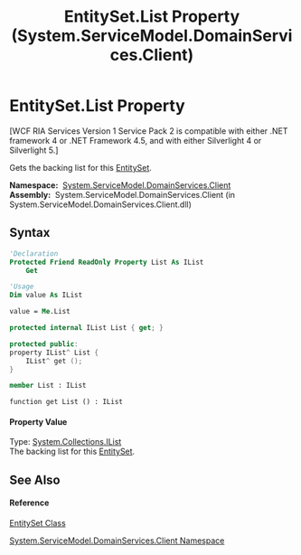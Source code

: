 ﻿---
title: EntitySet.List Property  (System.ServiceModel.DomainServices.Client)
TOCTitle: List Property
ms:assetid: P:System.ServiceModel.DomainServices.Client.EntitySet.List
ms:mtpsurl: https://msdn.microsoft.com/en-us/library/system.servicemodel.domainservices.client.entityset.list(v=VS.91)
ms:contentKeyID: 28755605
ms.date: 01/27/2012
mtps_version: v=VS.91
f1_keywords:
- System.ServiceModel.DomainServices.Client.EntitySet.List
- System.ServiceModel.DomainServices.Client.EntitySet.get_List
dev_langs:
- CSharp
- JScript
- VB
- FSharp
- c++
api_location:
- System.ServiceModel.DomainServices.Client.dll
api_name:
- System.ServiceModel.DomainServices.Client.EntitySet.get_List
- System.ServiceModel.DomainServices.Client.EntitySet.List
api_type:
- Managed
topic_type:
- apiref
- kbSyntax
product_family_name: VS
ROBOTS: INDEX,FOLLOW
---

# EntitySet.List Property

\[WCF RIA Services Version 1 Service Pack 2 is compatible with either .NET framework 4 or .NET Framework 4.5, and with either Silverlight 4 or Silverlight 5.\]

Gets the backing list for this [EntitySet](ff423164\(v=vs.91\).md).

**Namespace:**  [System.ServiceModel.DomainServices.Client](ff422479\(v=vs.91\).md)  
**Assembly:**  System.ServiceModel.DomainServices.Client (in System.ServiceModel.DomainServices.Client.dll)

## Syntax

``` vb
'Declaration
Protected Friend ReadOnly Property List As IList
    Get
```

``` vb
'Usage
Dim value As IList

value = Me.List
```

``` csharp
protected internal IList List { get; }
```

``` c++
protected public:
property IList^ List {
    IList^ get ();
}
```

``` fsharp
member List : IList
```

``` jscript
function get List () : IList
```

#### Property Value

Type: [System.Collections.IList](https://msdn.microsoft.com/en-us/library/30ft6hw7)  
The backing list for this [EntitySet](ff423164\(v=vs.91\).md).  
  

## See Also

#### Reference

[EntitySet Class](ff423164\(v=vs.91\).md)

[System.ServiceModel.DomainServices.Client Namespace](ff422479\(v=vs.91\).md)

